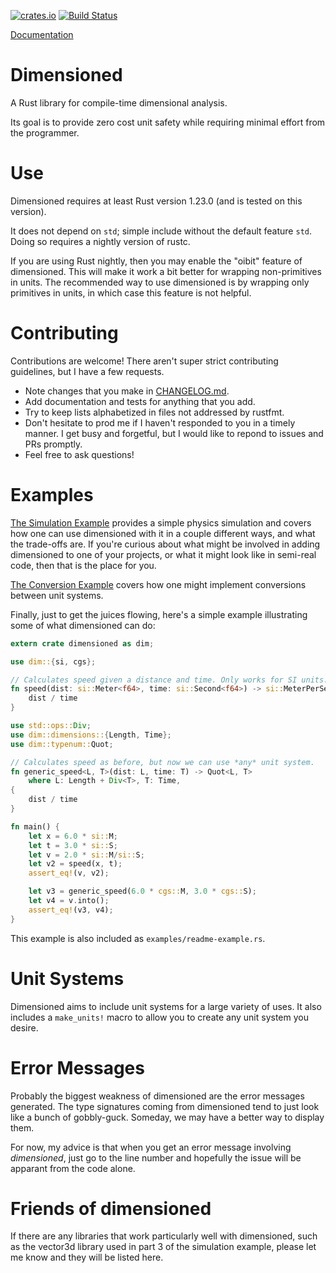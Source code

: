 [![crates.io](https://img.shields.io/crates/v/dimensioned.svg)](https://crates.io/crates/dimensioned)
[![Build Status](https://travis-ci.org/paholg/dimensioned.svg?branch=master)](https://travis-ci.org/paholg/dimensioned)

[Documentation](https://docs.rs/dimensioned/)

Dimensioned
=====

A Rust library for compile-time dimensional analysis.

Its goal is to provide zero cost unit safety while requiring minimal effort from the programmer.

# Use

Dimensioned requires at least Rust version 1.23.0 (and is tested on this version).

It does not depend on `std`; simple include without the default feature `std`. Doing so requires a
nightly version of rustc.

If you are using Rust nightly, then you may enable the "oibit" feature of dimensioned. This will
make it work a bit better for wrapping non-primitives in units. The recommended way to use
dimensioned is by wrapping only primitives in units, in which case this feature is not helpful.

# Contributing

Contributions are welcome! There aren't super strict contributing guidelines, but I have a few
requests.

* Note changes that you make in [CHANGELOG.md](CHANGELOG.md).
* Add documentation and tests for anything that you add.
* Try to keep lists alphabetized in files not addressed by rustfmt.
* Don't hesitate to prod me if I haven't responded to you in a timely manner. I get
  busy and forgetful, but I would like to repond to issues and PRs promptly.
* Feel free to ask questions!

# Examples

[The Simulation Example](https://github.com/paholg/dimensioned-examples/blob/master/hard-spheres.md)
provides a simple physics simulation and covers how one can use dimensioned with it in a couple
different ways, and what the trade-offs are. If you're curious about what might be involved in
adding dimensioned to one of your projects, or what it might look like in semi-real code, then that
is the place for you.

[The Conversion Example](https://github.com/paholg/dimensioned-examples/blob/master/src/conversion.md)
covers how one might implement conversions between unit systems.

Finally, just to get the juices flowing, here's a simple example illustrating some of what
dimensioned can do:

```rust
extern crate dimensioned as dim;

use dim::{si, cgs};

// Calculates speed given a distance and time. Only works for SI units.
fn speed(dist: si::Meter<f64>, time: si::Second<f64>) -> si::MeterPerSecond<f64> {
    dist / time
}

use std::ops::Div;
use dim::dimensions::{Length, Time};
use dim::typenum::Quot;

// Calculates speed as before, but now we can use *any* unit system.
fn generic_speed<L, T>(dist: L, time: T) -> Quot<L, T>
    where L: Length + Div<T>, T: Time,
{
    dist / time
}

fn main() {
    let x = 6.0 * si::M;
    let t = 3.0 * si::S;
    let v = 2.0 * si::M/si::S;
    let v2 = speed(x, t);
    assert_eq!(v, v2);

    let v3 = generic_speed(6.0 * cgs::M, 3.0 * cgs::S);
    let v4 = v.into();
    assert_eq!(v3, v4);
}
```

This example is also included as `examples/readme-example.rs`.

# Unit Systems

Dimensioned aims to include unit systems for a large variety of uses. It also includes a
`make_units!` macro to allow you to create any unit system you desire.

# Error Messages

Probably the biggest weakness of dimensioned are the error messages generated. The type
signatures coming from dimensioned tend to just look like a bunch of gobbly-guck. Someday, we may
have a better way to display them.

For now, my advice is that when you get an error message involving *dimensioned*, just go to the
line number and hopefully the issue will be apparant from the code alone.

# Friends of dimensioned

If there are any libraries that work particularly well with dimensioned, such as the vector3d
library used in part 3 of the simulation example, please let me know and they will be listed here.
